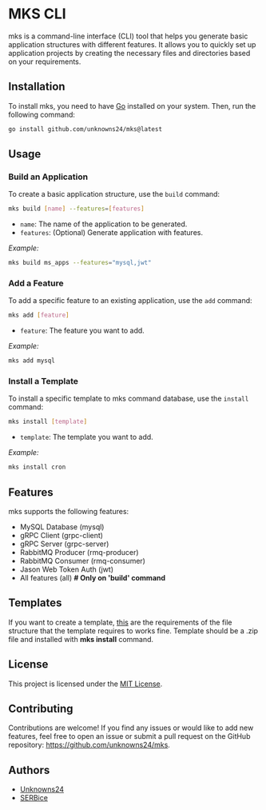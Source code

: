 # MKS CLI

mks is a command-line interface (CLI) tool that helps you generate basic application structures with different features. It allows you to quickly set up application projects by creating the necessary files and directories based on your requirements.

## Installation

To install mks, you need to have [Go](https://go.dev/doc/install) installed on your system. Then, run the following command:

```sh
go install github.com/unknowns24/mks@latest
```

## Usage

### Build an Application

To create a basic application structure, use the `build` command:

```sh
mks build [name] --features=[features]

```

-   `name`: The name of the application to be generated.
-   `features`: (Optional) Generate application with features.

_Example:_

```sh
mks build ms_apps --features="mysql,jwt"

```

### Add a Feature

To add a specific feature to an existing application, use the `add` command:

```sh
mks add [feature]

```

-   `feature`: The feature you want to add.

_Example:_

```sh
mks add mysql

```

### Install a Template

To install a specific template to mks command database, use the `install` command:

```sh
mks install [template]

```

-   `template`: The template you want to add.

_Example:_

```sh
mks install cron

```

## Features

mks supports the following features:

-   MySQL Database (mysql)
-   gRPC Client (grpc-client)
-   gRPC Server (grpc-server)
-   RabbitMQ Producer (rmq-producer)
-   RabbitMQ Consumer (rmq-consumer)
-   Jason Web Token Auth (jwt)
-   All features (all) **# Only on 'build' command**

## Templates

If you want to create a template, [this](./documentation/extensions.md) are the requirements of the file structure that the template requires to works fine. Template should be a .zip file and installed with **mks install** command.

## License

This project is licensed under the [MIT License](LICENSE).

## Contributing

Contributions are welcome! If you find any issues or would like to add new features, feel free to open an issue or submit a pull request on the GitHub repository: https://github.com/unknowns24/mks.

## Authors

-   [Unknowns24](https://github.com/unknowns24)
-   [SERBice](https://github.com/SERBice)
